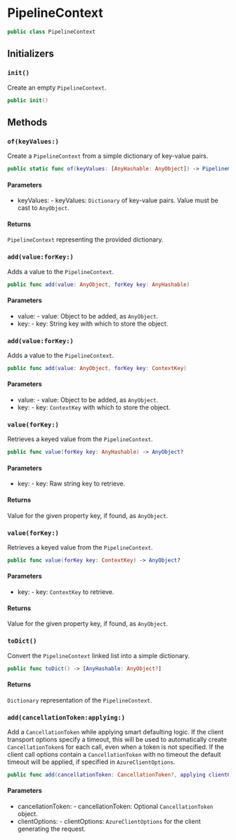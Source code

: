 # PipelineContext

``` swift
public class PipelineContext
```

## Initializers

### `init()`

Create an empty `PipelineContext`.

``` swift
public init()
```

## Methods

### `of(keyValues:​)`

Create a `PipelineContext` from a simple dictionary of key-value pairs.

``` swift
public static func of(keyValues:​ [AnyHashable:​ AnyObject]) -> PipelineContext
```

#### Parameters

  - keyValues:​ - keyValues:​ `Dictionary` of key-value pairs. Value must be cast to `AnyObject`.

#### Returns

`PipelineContext` representing the provided dictionary.

### `add(value:​forKey:​)`

Adds a value to the `PipelineContext`.

``` swift
public func add(value:​ AnyObject, forKey key:​ AnyHashable)
```

#### Parameters

  - value:​ - value:​ Object to be added, as `AnyObject`.
  - key:​ - key:​ String key with which to store the object.

### `add(value:​forKey:​)`

Adds a value to the `PipelineContext`.

``` swift
public func add(value:​ AnyObject, forKey key:​ ContextKey)
```

#### Parameters

  - value:​ - value:​ Object to be added, as `AnyObject`.
  - key:​ - key:​ `ContextKey` with which to store the object.

### `value(forKey:​)`

Retrieves a keyed value from the `PipelineContext`.

``` swift
public func value(forKey key:​ AnyHashable) -> AnyObject?
```

#### Parameters

  - key:​ - key:​ Raw string key to retrieve.

#### Returns

Value for the given property key, if found, as `AnyObject`.

### `value(forKey:​)`

Retrieves a keyed value from the `PipelineContext`.

``` swift
public func value(forKey key:​ ContextKey) -> AnyObject?
```

#### Parameters

  - key:​ - key:​ `ContextKey` to retrieve.

#### Returns

Value for the given property key, if found, as `AnyObject`.

### `toDict()`

Convert the `PipelineContext` linked list into a simple dictionary.

``` swift
public func toDict() -> [AnyHashable:​ AnyObject?]
```

#### Returns

`Dictionary` representation of the `PipelineContext`.

### `add(cancellationToken:​applying:​)`

Add a `CancellationToken` while applying smart defaulting logic. If the client transport options
specify a timeout, this will be used to automatically create `CancellationToken`s for each call,
even when a token is not specified. If the client call options contain a `CancellationToken` with
no timeout the default timeout will be applied, if specified in `AzureClientOptions`.

``` swift
public func add(cancellationToken:​ CancellationToken?, applying clientOptions:​ AzureClientOptions)
```

#### Parameters

  - cancellationToken:​ - cancellationToken:​ Optional `CancellationToken` object.
  - clientOptions:​ - clientOptions:​ `AzureClientOptions` for the client generating the request.

